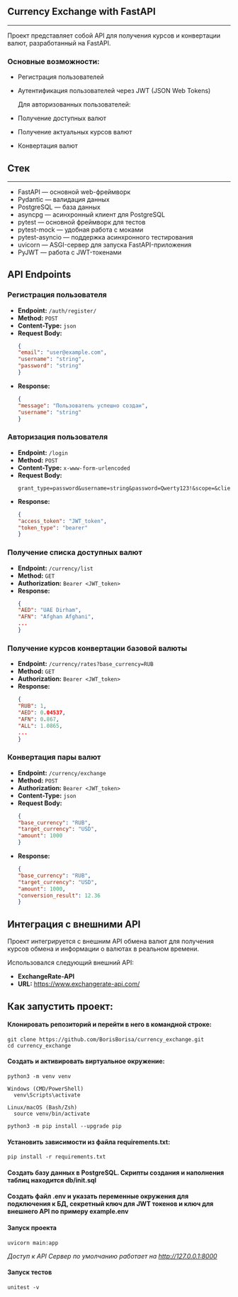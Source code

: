 ## Currency Exchange with FastAPI

---
Проект представляет собой API для получения курсов и конвертации валют, разработанный на FastAPI. 
### Основные возможности:

- Регистрация пользователей
- Аутентификация пользователей через JWT (JSON Web Tokens)

  Для авторизованных пользователей:
- Получение доступных валют
- Получение актуальных курсов валют
- Конвертация валют

## Стек

---
- FastAPI — основной web-фреймворк
- Pydantic — валидация данных
- PostgreSQL — база данных
- asyncpg — асинхронный клиент для PostgreSQL
- pytest — основной фреймворк для тестов
- pytest-mock — удобная работа с моками
- pytest-asyncio — поддержка асинхронного тестирования
- uvicorn — ASGI-сервер для запуска FastAPI-приложения
- PyJWT — работа с JWT-токенами

## API Endpoints

### Регистрация пользователя
- **Endpoint:** `/auth/register/`
- **Method:** `POST`
- **Content-Type:** `json`
- **Request Body:** 
    ```json
    {
    "email": "user@example.com",
    "username": "string",
    "password": "string"
    }
  
- **Response:**
    ```json
    {
    "message": "Пользователь успешно создан",
    "username": "string"
    }
  
### Авторизация пользователя
- **Endpoint:** `/login`
- **Method:** `POST`
- **Content-Type:** `x-www-form-urlencoded`
- **Request Body:** 
    ```
    grant_type=password&username=string&password=Qwerty123!&scope=&client_id=string&client_secret=string
- **Response:**
    ```json
    {
    "access_token": "JWT_token",
    "token_type": "bearer"
    }
  
### Получение списка доступных валют
- **Endpoint:** `/currency/list`
- **Method:** `GET`
- **Authorization:** `Bearer <JWT_token>`
- **Response:**
    ```json
    {
    "AED": "UAE Dirham",
    "AFN": "Afghan Afghani",
    ...
    }
  
### Получение курсов конвертации базовой валюты
- **Endpoint:** `/currency/rates?base_currency=RUB`
- **Method:** `GET`
- **Authorization:** `Bearer <JWT_token>`
- **Response:**
    ```json
    {
    "RUB": 1,
    "AED": 0.04537,
    "AFN": 0.867,
    "ALL": 1.0865,
    ...
    }
  
### Конвертация пары валют
- **Endpoint:** `/currency/exchange`
- **Method:** `POST`
- **Authorization:** `Bearer <JWT_token>`
- **Content-Type:** `json`
- **Request Body:** 
    ```json
    {
    "base_currency": "RUB",
    "target_currency": "USD",
    "amount": 1000
    }
  
- **Response:**
    ```json
    {
    "base_currency": "RUB",
    "target_currency": "USD",
    "amount": 1000,
    "conversion_result": 12.36
    }
  
## Интеграция с внешними API

Проект интегрируется с внешним API обмена валют для получения курсов обмена и информации о валютах 
в реальном времени.

Использовался следующий внешний API:
- **ExchangeRate-API**
- **URL:** https://www.exchangerate-api.com/

## Как запустить проект:

#### Клонировать репозиторий и перейти в него в командной строке:

```
git clone https://github.com/BorisBorisa/currency_exchange.git
cd currency_exchange
```

#### Cоздать и активировать виртуальное окружение:

```
python3 -m venv venv

Windows (CMD/PowerShell) 
  venv\Scripts\activate

Linux/macOS (Bash/Zsh)
  source venv/bin/activate
  
python3 -m pip install --upgrade pip
```

#### Установить зависимости из файла requirements.txt:

```
pip install -r requirements.txt
```

#### Cоздать базу данных в PostgreSQL. Скрипты создания и наполнения таблиц находится db/init.sql
#### Создать файл .env и указать переменные окружения для подключения к БД, секретный ключ для JWT токенов и ключ для внешнего API по примеру example.env

#### Запуск проекта
```
uvicorn main:app
```
_Доступ к API Сервер по умолчанию работает на http://127.0.0.1:8000_

#### Запуск тестов
```
unitest -v
```




